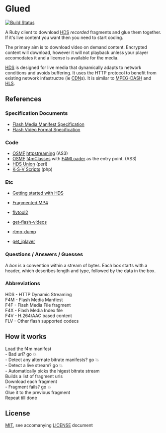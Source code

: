 # Glued

[![Build Status](https://travis-ci.org/simongregory/glued.png?branch=master)](https://travis-ci.org/simongregory/glued)

A Ruby client to download [HDS][hds] *recorded* fragments and glue them together. If it's live content you want then you need to start coding.  

The primary aim is to download video on demand content. Encrypted content will download, however it will not playback unless your player accomodates it and a license is available for the media.  

[HDS][hds] is designed for live media that dynamically adapts to network conditions and avoids buffering. It uses the HTTP protocol to benefit from existing network infastructre (ie [CDN][cdn]s). It is similar to [MPEG-DASH][mpeg-dash] and [HLS][hls].

## References

### Specification Documents

* [Flash Media Manifest Specification][f4m-spec]
* [Flash Video Format Specification][f4v-spec]

### Code

* [OSMF][] [httpstreaming][osmf-httpstreaming] (AS3)
* [OSMF][] [f4mClasses][osmf-f4mclasses] with [F4MLoader][osmf-f4mloader] as the entry point. (AS3)
* [HDS Union](https://github.com/AndyA/hds_union) (perl)
* [K-S-V Scripts](https://github.com/K-S-V/Scripts/blob/master/AdobeHDS.php) (php)

### Etc

* [Getting started with HDS](http://www.thekuroko.com/http-dynamic-streaming-getting-started/)
* [Fragmented MP4](http://technology-pedia.blogspot.co.uk/2012/09/fragmented-mp4-format-fmp4-f4f-adobe.html)

* [flvtool2](https://github.com/unnu/flvtool2)
* [get-flash-videos](https://github.com/monsieurvideo/get-flash-videos)
* [rtmp-dump](http://rtmpdump.mplayerhq.hu)
* [get_iplayer](https://github.com/dinkypumpkin/get_iplayer/)

### Questions / Answers / Guesses

A *box* is a convention within a stream of bytes. Each box starts with a header, which describes length and type, followed by the data in the box.

### Abbreviations

HDS - HTTP Dynamic Streaming  
F4M - Flash Media Manfiest  
F4F - Flash Media File fragment  
F4X - Flash Media Index file  
F4V - H.264/AAC based content  
FLV - Other flash supported codecs  

## How it works

Load the f4m manifest  
    - Bad url? go 💥  
    - Detect any alternate bitrate manifests? go 💥  
    - Detect a live stream? go 💥  
    - Automatically picks the higest bitrate stream  
Builds a list of fragment urls  
Download each fragment  
    - Fragment fails? go 💥  
Glue it to the previous fragment  
Repeat till done  

## License

[MIT][], see accomanying [LICENSE](LICENSE) document

[ruby]: https://www.ruby-lang.org
[hds]: http://www.adobe.com/uk/products/hds-dynamic-streaming.html "Adobe HTTP Dynamic Streaming"
[cdn]: http://en.wikipedia.org/wiki/Content_delivery_network
[hls]: http://en.wikipedia.org/wiki/HTTP_Live_Streaming
[mpeg-dash]: http://en.wikipedia.org/wiki/MPEG_DASH
[OSMF]: http://osmf.org/ "Open Source Media Framework"
[osmf-httpstreaming]: http://opensource.adobe.com/svn/opensource/osmf/trunk/framework/OSMF/org/osmf/net/httpstreaming/
[osmf-f4mclasses]: http://opensource.adobe.com/svn/opensource/osmf/trunk/framework/OSMF/org/osmf/elements/f4mClasses/
[osmf-f4mloader]: http://opensource.adobe.com/svn/opensource/osmf/trunk/framework/OSMF/org/osmf/elements/F4MLoader.as
[f4m-spec]: doc/adobe-media-manifest-specification.pdf 
[f4v-spec]: doc/adobe-flash-video-file-format-spec.pdf
[MIT]: http://opensource.org/licenses/MIT
